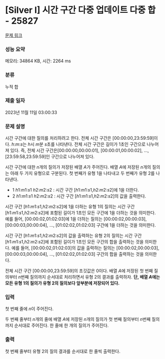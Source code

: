 # [Silver I] 시간 구간 다중 업데이트 다중 합 - 25827 

[문제 링크](https://www.acmicpc.net/problem/25827) 

### 성능 요약

메모리: 34864 KB, 시간: 2264 ms

### 분류

누적 합

### 제출 일자

2023년 11월 11일 03:00:33

### 문제 설명

<p>시간 구간에 대한 질의를 처리하려고 한다. 전체 시간 구간은 [00:00:00,23:59:59]이다. <em>h</em>:<em>m</em>:<em>s</em>는 <em>h</em>시 <em>m</em>분 <em>s</em>초를 나타낸다. 전체 시간 구간은 길이가 1초인 구간으로 나누어져 있다. 즉, 전체 시간 구간은[00:00:00,00:00:01], [00:00:01,00:00:02], ..., [23:59:58,23:59:59]인 구간으로 나누어져 있다.</p>

<p>시간 구간에 대한 <em>n</em>개의 질의가 저장된 배열 <em>A</em>가 주어진다. 배열 <em>A</em>에 저장된 <em>n</em>개의 질의는 아래 두 가지 유형으로 구분된다. 첫 번째가 유형 1을 나타내고 두 번째가 유형 2를 나타낸다.</p>

<ul>
	<li>1 <em>h</em>1:<em>m</em>1:<em>s</em>1 <em>h</em>2:<em>m</em>2:<em>s</em>2 : 시간 구간 [<em>h</em>1:<em>m</em>1:<em>s</em>1,<em>h</em>2:<em>m</em>2:<em>s</em>2]에 1을 더한다.</li>
	<li>2 <em>h</em>1:<em>m</em>1:<em>s</em>1 <em>h</em>2:<em>m</em>2:<em>s</em>2 : 시간 구간 [<em>h</em>1:<em>m</em>1:<em>s</em>1,<em>h</em>2:<em>m</em>2:<em>s</em>2]의 값을 출력한다.</li>
</ul>

<p>시간 구간 [<em>h</em>1:<em>m</em>1:<em>s</em>1,<em>h</em>2:<em>m</em>2:<em>s</em>2]에 1을 더하는 유형 1의 질의는 시간 구간 [<em>h</em>1:<em>m</em>1:<em>s</em>1,<em>h</em>2:<em>m</em>2:<em>s</em>2]에 포함된 길이가 1초인 모든 구간에 1을 더하는 것을 의미한다. 예를 들어, [00:00:02,01:02:03]에 1을 더하는 질의는 [00:00:02,00:00:03], [00:00:03,00:00:04], ..., [01:02:02,01:02:03] 구간에 1을 더하는 것을 의미한다.</p>

<p>시간 구간 [<em>h</em>1:<em>m</em>1:<em>s</em>1,<em>h</em>2:<em>m</em>2:<em>s</em>2]의 값을 출력하는 유형 2의 질의는 시간 구간 [<em>h</em>1:<em>m</em>1:<em>s</em>1,<em>h</em>2:<em>m</em>2:<em>s</em>2]에 포함된 길이가 1초인 모든 구간의 합을 출력하는 것을 의미한다. 예를 들어, [00:00:02,01:02:03]의 값을 출력하는 질의는 [00:00:02,00:00:03], [00:00:03,00:00:04], ..., [01:02:02,01:02:03] 구간의 합을 출력하는 것을 의미한다.</p>

<p>전체 시간 구간 [00:00:00,23:59:59]의 초깃값은 0이다. 배열 <em>A</em>에 저장된 첫 번째 질의부터 <em>n</em>번째 질의까지 순서대로 처리하면서 유형 2의 결과를 출력하자. <strong>단, 배열 <em>A</em>에는 모든 유형 1의 질의가 유형 2의 질의보다 앞부분에 저장되어 있다.</strong></p>

### 입력 

 <p>첫 번째 줄에 <em>n</em>이 주어진다.</p>

<p>두 번째 줄부터 <em>n</em>개의 줄에 배열 <em>A</em>에 저장된 <em>n</em>개의 질의가 첫 번째 질의부터 <em>n</em>번째 질의까지 순서대로 주어진다. 한 줄에 한 개의 질의가 주어진다.</p>

### 출력 

 <p>첫 번째 줄부터 유형 2의 질의 결과를 순서대로 한 줄씩 출력한다.</p>


